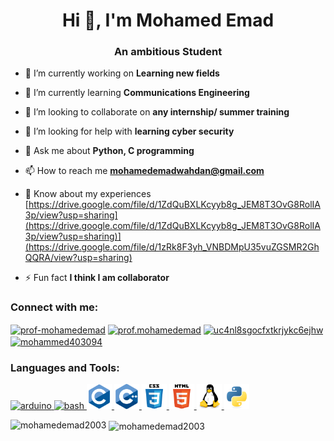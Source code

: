 <h1 align="center">Hi 👋, I'm Mohamed Emad</h1>
<h3 align="center">An ambitious Student</h3>

- 🔭 I’m currently working on **Learning new fields**

- 🌱 I’m currently learning **Communications Engineering**

- 👯 I’m looking to collaborate on **any internship/ summer training**

- 🤝 I’m looking for help with **learning cyber security**

- 💬 Ask me about **Python, C programming**

- 📫 How to reach me **mohamedemadwahdan@gmail.com**

- 📄 Know about my experiences [https://drive.google.com/file/d/1ZdQuBXLKcyyb8g_JEM8T3OvG8RolIA3p/view?usp=sharing](https://drive.google.com/file/d/1ZdQuBXLKcyyb8g_JEM8T3OvG8RolIA3p/view?usp=sharing)](https://drive.google.com/file/d/1zRk8F3yh_VNBDMpU35vuZGSMR2GhQQRA/view?usp=sharing)

- ⚡ Fun fact **I think I am collaborator**

<h3 align="left">Connect with me:</h3>
<p align="left">
<a href="https://linkedin.com/in/prof-mohamedemad" target="blank"><img align="center" src="https://raw.githubusercontent.com/rahuldkjain/github-profile-readme-generator/master/src/images/icons/Social/linked-in-alt.svg" alt="prof-mohamedemad" height="30" width="40" /></a>
<a href="https://fb.com/prof.mohamedemad" target="blank"><img align="center" src="https://raw.githubusercontent.com/rahuldkjain/github-profile-readme-generator/master/src/images/icons/Social/facebook.svg" alt="prof.mohamedemad" height="30" width="40" /></a>
<a href="https://www.youtube.com/channel/UC4nl8sgOCfxTkrjYKC6ejhw" target="blank"><img align="center" src="https://raw.githubusercontent.com/rahuldkjain/github-profile-readme-generator/master/src/images/icons/Social/youtube.svg" alt="uc4nl8sgocfxtkrjykc6ejhw" height="30" width="40" /></a>
<a href="https://www.hackerrank.com/mohammed403094" target="blank"><img align="center" src="https://raw.githubusercontent.com/rahuldkjain/github-profile-readme-generator/master/src/images/icons/Social/hackerrank.svg" alt="mohammed403094" height="30" width="40" /></a>
</p>

<h3 align="left">Languages and Tools:</h3>
<p align="left"> <a href="https://www.arduino.cc/" target="_blank" rel="noreferrer"> <img src="https://cdn.worldvectorlogo.com/logos/arduino-1.svg" alt="arduino" width="40" height="40"/> </a> <a href="https://www.gnu.org/software/bash/" target="_blank" rel="noreferrer"> <img src="https://www.vectorlogo.zone/logos/gnu_bash/gnu_bash-icon.svg" alt="bash" width="40" height="40"/> </a> <a href="https://www.cprogramming.com/" target="_blank" rel="noreferrer"> <img src="https://raw.githubusercontent.com/devicons/devicon/master/icons/c/c-original.svg" alt="c" width="40" height="40"/> </a> <a href="https://www.w3schools.com/cpp/" target="_blank" rel="noreferrer"> <img src="https://raw.githubusercontent.com/devicons/devicon/master/icons/cplusplus/cplusplus-original.svg" alt="cplusplus" width="40" height="40"/> </a> <a href="https://www.w3schools.com/css/" target="_blank" rel="noreferrer"> <img src="https://raw.githubusercontent.com/devicons/devicon/master/icons/css3/css3-original-wordmark.svg" alt="css3" width="40" height="40"/> </a> <a href="https://www.w3.org/html/" target="_blank" rel="noreferrer"> <img src="https://raw.githubusercontent.com/devicons/devicon/master/icons/html5/html5-original-wordmark.svg" alt="html5" width="40" height="40"/> </a> <a href="https://www.linux.org/" target="_blank" rel="noreferrer"> <img src="https://raw.githubusercontent.com/devicons/devicon/master/icons/linux/linux-original.svg" alt="linux" width="40" height="40"/> </a> <a href="https://www.python.org" target="_blank" rel="noreferrer"> <img src="https://raw.githubusercontent.com/devicons/devicon/master/icons/python/python-original.svg" alt="python" width="40" height="40"/> </a> </p>

<p><img align="left" src="https://github-readme-stats.vercel.app/api/top-langs?username=mohamedemad2003&show_icons=true&locale=en&layout=compact" alt="mohamedemad2003" /></p>

<p>&nbsp;<img align="center" src="https://github-readme-stats.vercel.app/api?username=mohamedemad2003&show_icons=true&locale=en" alt="mohamedemad2003" /></p>
